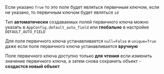 Если указано `True` то это поле будет являться первичным ключом, если не указано, то первичным ключом будет являться `id`

Тип **автоматически** создаваемых полей первичного ключа можно указать в `AppConfig.default_auto_field` или **глобально** в настройке `DEFAULT_AUTO_FIELD`

Для поля первичного ключа устанавливается `null=False` и `unique=True` даже если поле первичного ключа устанавливается **вручную**

Поле первичного ключа доступно только **для чтения** если изменить значение первичного ключа, а затем снова сохранить объект - **создастся новый объект**
